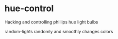 hue-control
===========

Hacking and controlling phillips hue light bulbs

random-lights randomly and smoothly changes colors
